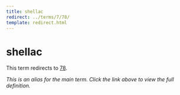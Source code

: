 ```yaml
---
title: shellac
redirect: ../terms/7/78/
template: redirect.html
---
```


# shellac

This term redirects to [78](../terms/7/78/).

*This is an alias for the main term. Click the link above to view the full definition.*
